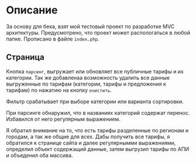 # Описание

За основу для бека, взят мой тестовый проект по разработке MVC архитектуры. 
Предусмотрено, что проект может распологаться в любой папке.
Прописано в файле `index.php`.

## Страница

Кнопка `парсинг`, выгружает или обновляет все публичные тарифы и их категории.
Так же добавленаа возможность удалить все данные выгруженные по тарифам (категории, тарифы и предложения к тарифам) по нажатию на кнопку `очистить`.

Фильтр срабатывает при выборе категории или варианта сортировки.

При парсинге обнаружил, что в названиях категорий содержат перенос. Избавился от него регулярным выражением.

Я обратил внимание на то, что есть тарифы разделенные по регионам и городам, а так же общие для всех.
Дабы получить все тарифы, я обратился к странице сайта и далее регулярнымми выражениями, определил объект содержащий данные, затем выгрузил тарифы по АПИ и объеденил оба массива.
